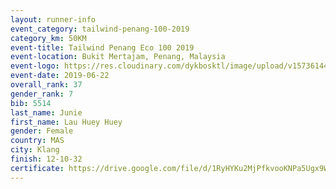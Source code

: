 ```yaml
--- 
layout: runner-info 
event_category: tailwind-penang-100-2019 
category_km: 50KM 
event-title: Tailwind Penang Eco 100 2019 
event-location: Bukit Mertajam, Penang, Malaysia 
event-logo: https://res.cloudinary.com/dykbosktl/image/upload/v1573614442/Logo/Logo_gqlzi3.jpg 
event-date: 2019-06-22 
overall_rank: 37
gender_rank: 7
bib: 5514
last_name: Junie
first_name: Lau Huey Huey
gender: Female
country: MAS
city: Klang
finish: 12-10-32
certificate: https://drive.google.com/file/d/1RyHYKu2MjPfkvooKNPa5Ugx9W97j1MNc/view?usp=sharing
--- 
```

